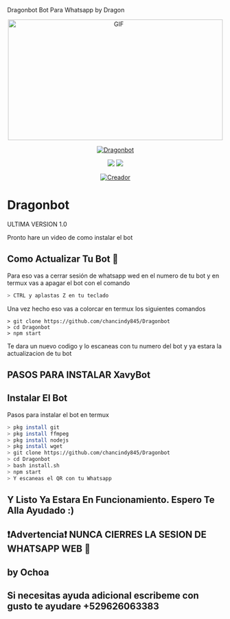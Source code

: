 Dragonbot Bot Para Whatsapp by Dragon

<p align="center">
<img src="https://github.com/chancindy845/Dragonbot.git/blob/main/temples/ezgif-4-5e4fce2c4bbe.gif" alt="GIF" width="500" height="281"/>
</p>
<p align="center">
<a href="#"><img title="Dragonbot" src="https://img.shields.io/badge/Dragonbot -purple?colorA=%cc33ff&colorB=%cc33ff&style=for-the-badge"></a>
</p>

<p align="center">
    <img
        src="https://img.shields.io/badge/node.js%20-%2343853D.svg?&style=for-the-badge&logo=node.js&logoColor=white" />
    <img
        src="https://img.shields.io/badge/javascript%20-%23323330.svg?&style=for-the-badge&logo=javascript&logoColor=%23F7DF1E" />
</p>

<p align="center">
<a href="https://github.com/chancindy845"><img title="Creador" src="https://img.shields.io/badge/Author-chancindy845-purple.svg?style=for-the-badge&logo=github"></a>
</p>


# Dragonbot
ULTIMA VERSION 1.0

Pronto hare un video de como instalar el bot


## Como Actualizar Tu Bot 🔄
Para eso vas a cerrar sesión de whatsapp wed en el numero de tu bot y en termux vas a apagar el bot con el comando

```bash
> CTRL y aplastas Z en tu teclado
```

Una vez hecho eso vas a colorcar en termux los siguientes comandos

```rm -rf Dragonbot
> git clone https://github.com/chancindy845/Dragonbot
> cd Dragonbot
> npm start
```

Te dara un nuevo codigo y lo escaneas con tu numero del bot y ya estara la actualizacion de tu bot






## PASOS PARA INSTALAR XavyBot


## Instalar El Bot
Pasos para instalar el bot en termux

```bash
> pkg install git
> pkg install ffmpeg
> pkg install nodejs
> pkg install wget
> git clone https://github.com/chancindy845/Dragonbot
> cd Dragonbot
> bash install.sh
> npm start
> Y escaneas el QR con tu Whatsapp
```




## Y Listo Ya Estara En Funcionamiento. Espero Te Alla Ayudado :)





## ❗Advertencia❗ NUNCA CIERRES LA SESION DE WHATSAPP WEB 🚫





## by Ochoa




## Si necesitas ayuda adicional escribeme con gusto te ayudare  +529626063383


